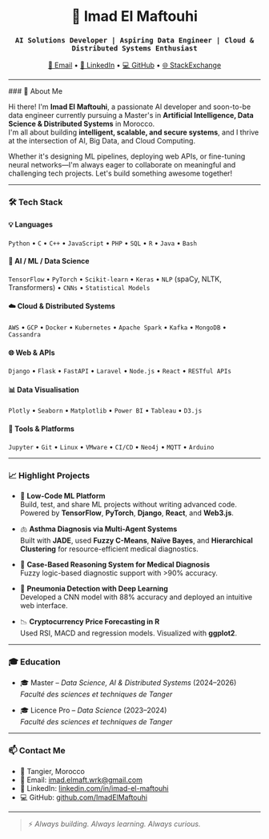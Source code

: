 <h1 align="center">🍂 Imad El Maftouhi</h1>
<h3 align="center"><code>AI Solutions Developer | Aspiring Data Engineer | Cloud & Distributed Systems Enthusiast</code></h3>

<p align="center">
  <a href="mailto:imad.elmaft.wrk@gmail.com">📧 Email</a> •
  <a href="https://www.linkedin.com/in/imad-el-maftouhi/">💼 LinkedIn</a> •
  <a href="https://github.com/ImadElMaftouhi">💻 GitHub</a> •
  <a href="https://stackexchange.com/users/32754915/imad-el-maftouhi">🌐 StackExchange</a>
</p>

<hr>
### 👋 About Me

Hi there! I'm **Imad El Maftouhi**, a passionate AI developer and soon-to-be data engineer currently pursuing a Master's in **Artificial Intelligence, Data Science & Distributed Systems** in Morocco.  
I'm all about building **intelligent, scalable, and secure systems**, and I thrive at the intersection of AI, Big Data, and Cloud Computing.

Whether it's designing ML pipelines, deploying web APIs, or fine-tuning neural networks—I'm always eager to collaborate on meaningful and challenging tech projects. Let's build something awesome together!

<hr>

### 🛠️ Tech Stack

#### 💡 Languages
`Python` • `C` • `C++` • `JavaScript` • `PHP` • `SQL` • `R` • `Java` • `Bash`

#### 🤖 AI / ML / Data Science
`TensorFlow` • `PyTorch` • `Scikit-learn` • `Keras` • `NLP` (spaCy, NLTK, Transformers) • `CNNs` • `Statistical Models`

#### ☁️ Cloud & Distributed Systems
`AWS` • `GCP` • `Docker` • `Kubernetes` • `Apache Spark` • `Kafka` • `MongoDB` • `Cassandra`

#### 🌐 Web & APIs
`Django` • `Flask` • `FastAPI` • `Laravel` • `Node.js` • `React` • `RESTful APIs`

#### 📊 Data Visualisation
`Plotly` • `Seaborn` • `Matplotlib` • `Power BI` • `Tableau` • `D3.js`

#### 🧠 Tools & Platforms
`Jupyter` • `Git` • `Linux` • `VMware` • `CI/CD` • `Neo4j` • `MQTT` • `Arduino`

<hr>

### 📈 Highlight Projects

- 🧱 **Low-Code ML Platform**  
  Build, test, and share ML projects without writing advanced code. Powered by **TensorFlow**, **PyTorch**, **Django**, **React**, and **Web3.js**.

- 🫁 **Asthma Diagnosis via Multi-Agent Systems**  
  Built with **JADE**, used **Fuzzy C-Means**, **Naïve Bayes**, and **Hierarchical Clustering** for resource-efficient medical diagnostics.

- 🧠 **Case-Based Reasoning System for Medical Diagnosis**  
  Fuzzy logic-based diagnostic support with >90% accuracy.

- 🧬 **Pneumonia Detection with Deep Learning**  
  Developed a CNN model with 88% accuracy and deployed an intuitive web interface.

- 📉 **Cryptocurrency Price Forecasting in R**  
  Used RSI, MACD and regression models. Visualized with **ggplot2**.

<hr>

### 🎓 Education

- 🎓 Master – *Data Science, AI & Distributed Systems* (2024–2026)  
  *Faculté des sciences et techniques de Tanger*

- 🎓 Licence Pro – *Data Science* (2023–2024)  
  *Faculté des sciences et techniques de Tanger*

<hr>

### 📫 Contact Me

- 📍 Tangier, Morocco  
- 📧 Email: [imad.elmaft.wrk@gmail.com](mailto:imad.elmaft.wrk@gmail.com)  
- 💼 LinkedIn: [linkedin.com/in/imad-el-maftouhi](https://www.linkedin.com/in/imad-el-maftouhi)  
- 💻 GitHub: [github.com/ImadElMaftouhi](https://github.com/ImadElMaftouhi)

<hr>

> ⚡ *Always building. Always learning. Always curious.*  
